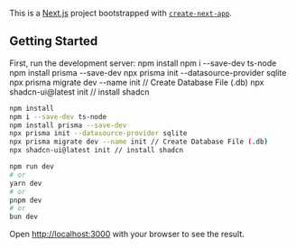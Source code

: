 This is a [Next.js](https://nextjs.org/) project bootstrapped with [`create-next-app`](https://github.com/vercel/next.js/tree/canary/packages/create-next-app).

## Getting Started

First, run the development server:
npm install
npm i --save-dev ts-node
npm install prisma --save-dev
npx prisma init --datasource-provider sqlite
npx prisma migrate dev --name init // Create Database File (.db)
npx shadcn-ui@latest init // install shadcn

```bash
npm install
npm i --save-dev ts-node
npm install prisma --save-dev
npx prisma init --datasource-provider sqlite
npx prisma migrate dev --name init // Create Database File (.db)
npx shadcn-ui@latest init // install shadcn
```

```bash
npm run dev
# or
yarn dev
# or
pnpm dev
# or
bun dev
```

Open [http://localhost:3000](http://localhost:3000) with your browser to see the result.
